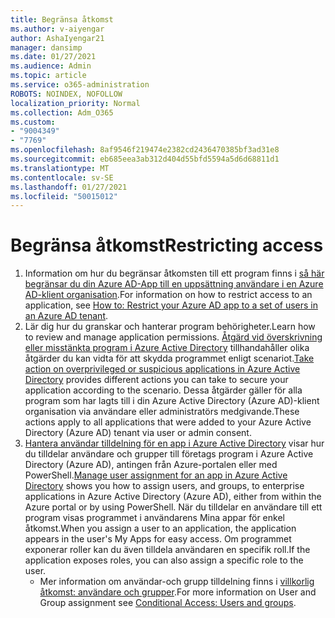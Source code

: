 ```yaml
---
title: Begränsa åtkomst
ms.author: v-aiyengar
author: AshaIyengar21
manager: dansimp
ms.date: 01/27/2021
ms.audience: Admin
ms.topic: article
ms.service: o365-administration
ROBOTS: NOINDEX, NOFOLLOW
localization_priority: Normal
ms.collection: Adm_O365
ms.custom:
- "9004349"
- "7769"
ms.openlocfilehash: 8af9546f219474e2382cd2436470385bf3ad31e8
ms.sourcegitcommit: eb685eea3ab312d404d55bfd5594a5d6d68811d1
ms.translationtype: MT
ms.contentlocale: sv-SE
ms.lasthandoff: 01/27/2021
ms.locfileid: "50015012"
---
```

# <a name="restricting-access"></a><span data-ttu-id="cfe2d-102">Begränsa åtkomst</span><span class="sxs-lookup"><span data-stu-id="cfe2d-102">Restricting access</span></span>

1. <span data-ttu-id="cfe2d-103">Information om hur du begränsar åtkomsten till ett program finns i [så här begränsar du din Azure AD-App till en uppsättning användare i en Azure AD-klient organisation](https://docs.microsoft.com/azure/active-directory/develop/howto-restrict-your-app-to-a-set-of-users).</span><span class="sxs-lookup"><span data-stu-id="cfe2d-103">For information on how to restrict access to an application, see [How to: Restrict your Azure AD app to a set of users in an Azure AD tenant](https://docs.microsoft.com/azure/active-directory/develop/howto-restrict-your-app-to-a-set-of-users).</span></span>
1. <span data-ttu-id="cfe2d-104">Lär dig hur du granskar och hanterar program behörigheter.</span><span class="sxs-lookup"><span data-stu-id="cfe2d-104">Learn how to review and manage application permissions.</span></span> <span data-ttu-id="cfe2d-105">[Åtgärd vid överskrivning eller misstänkta program i Azure Active Directory](https://docs.microsoft.com/azure/active-directory/manage-apps/manage-application-permissions#control-access-to-an-application) tillhandahåller olika åtgärder du kan vidta för att skydda programmet enligt scenariot.</span><span class="sxs-lookup"><span data-stu-id="cfe2d-105">[Take action on overprivileged or suspicious applications in Azure Active Directory](https://docs.microsoft.com/azure/active-directory/manage-apps/manage-application-permissions#control-access-to-an-application) provides different actions you can take to secure your application according to the scenario.</span></span> <span data-ttu-id="cfe2d-106">Dessa åtgärder gäller för alla program som har lagts till i din Azure Active Directory (Azure AD)-klient organisation via användare eller administratörs medgivande.</span><span class="sxs-lookup"><span data-stu-id="cfe2d-106">These actions apply to all applications that were added to your Azure Active Directory (Azure AD) tenant via user or admin consent.</span></span>
1. <span data-ttu-id="cfe2d-107">[Hantera användar tilldelning för en app i Azure Active Directory](https://docs.microsoft.com/azure/active-directory/manage-apps/assign-user-or-group-access-portal#configure-an-application-to-require-user-assignment) visar hur du tilldelar användare och grupper till företags program i Azure Active Directory (Azure AD), antingen från Azure-portalen eller med PowerShell.</span><span class="sxs-lookup"><span data-stu-id="cfe2d-107">[Manage user assignment for an app in Azure Active Directory](https://docs.microsoft.com/azure/active-directory/manage-apps/assign-user-or-group-access-portal#configure-an-application-to-require-user-assignment) shows you how to assign users, and groups, to enterprise applications in Azure Active Directory (Azure AD), either from within the Azure portal or by using PowerShell.</span></span> <span data-ttu-id="cfe2d-108">När du tilldelar en användare till ett program visas programmet i användarens Mina appar för enkel åtkomst.</span><span class="sxs-lookup"><span data-stu-id="cfe2d-108">When you assign a user to an application, the application appears in the user's My Apps for easy access.</span></span> <span data-ttu-id="cfe2d-109">Om programmet exponerar roller kan du även tilldela användaren en specifik roll.</span><span class="sxs-lookup"><span data-stu-id="cfe2d-109">If the application exposes roles, you can also assign a specific role to the user.</span></span>
    - <span data-ttu-id="cfe2d-110">Mer information om användar-och grupp tilldelning finns i [villkorlig åtkomst: användare och grupper](https://docs.microsoft.com/azure/active-directory/conditional-access/concept-conditional-access-users-groups).</span><span class="sxs-lookup"><span data-stu-id="cfe2d-110">For more information on User and Group assignment see [Conditional Access: Users and groups](https://docs.microsoft.com/azure/active-directory/conditional-access/concept-conditional-access-users-groups).</span></span>
